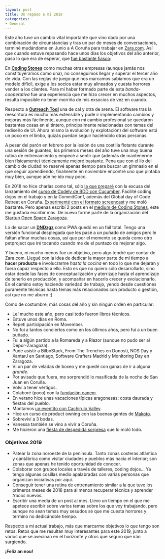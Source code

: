 ```yaml
---
layout: post
title: Un repaso a mi 2018
categories:
- General
---
```


Este año tuve un cambio vital importante que vino dado por una combinación de circunstancias y tras un par de meses de conversaciones, terminé mudándome en Junio a A Coruña para trabajar en [Zara.com](https://www.zara.com/). Así que cuando estuve repasando hace unos días los objetivos del año anterior, pasó lo que era de esperar, que [fue bastante fiasco](https://twitter.com/dani_latorre/status/1079423559422935047):

En [**Coding Stones**](http://codingstones.com/) como muchas otras empresas (aunque jamás nos constituyéramos como una), no conseguimos llegar y superar el tercer año de vida. Con las reglas de juego que nos marcamos sabíamos que era un modelo difícil, exige a los socios estar muy alineados y cuesta horrores vender a los clientes. Para mí haber formado parte de esta *banda-cooperativa* fue una experiencia que me hizo crecer en muchos aspectos, resulta imposible no tener morriña de mis exsocios de vez en cuando.

Respecto a [**Outreach Tool**](https://www.outreachtool.com/) una de cal y otra de arena. El software tras la reescritura es mucho más extensible y pude ir implementando cambios y mejoras más fácilmente, aunque con mi cambio profesional se quedaron bastantes cosas en el tintero, principalmente relacionadas con temas del rediseño de UI. Ahora mismo la evolución (y explotación) del software está un poco en el limbo, quizás puedan seguir haciéndolo otras personas.

A pesar del parón en febrero por la lesión de una costilla flotante durante una sesión de guanteo, los primeros meses del año tuve una muy buena rutina de entrenamiento y empecé a sentir que (además de mantenerme bien físicamente) técnicamente mejoré bastante. Pena que con el lío del cambio de ciudad no reservé apenas tiempo para buscar un gimnasio en el que seguir aprendiendo, finalmente en noviembre encontré uno que pintaba muy bien, aunque aún he ido muy poco.

En 2018 no hice charlas como tal, sólo [la que preparé](https://www.youtube.com/watch?v=F5cMolzoPtQ) con la excusa del lanzamiento del [curso de Codely de BDD con Cucumber](https://pro.codely.tv/library/buenas-practicas-de-bdd-con-cucumber/65209/about/). Facilité coding dojos en el trabajo y en la CommitConf, además del Global day of Code Retreat en Coruña. [Experimenté con el formato screencast](https://www.youtube.com/playlist?list=PLusJ6eH0Yq3huZ6xlSQ5HyoDkx_Gsv8E0) y me moló bastante. Pero apenas escribí 2 posts en el [medium de Coding Stones](https://medium.com/coding-stones), este me gustaría escribir más. De nuevo formé parte de la organización del [Startup Open Space Zaragoza](http://sosz18.cachirulovalley.com/).

Lo de sacar un [**DNDzgz**](http://www.dndzgz.com/) como PWA quedó en un fail total. Tengo una versión funcional desplegada que les pasé a un puñado de amigos pero le faltan afinar muchas cosas, así que por el momento se queda como otro petproject que iré tocando cuando me de el puntazo de mejorar algo.

Y bueno, ni mucho menos fue un objetivo, pero algo tendré que contar de Zara.com. Llegué con la idea de dedicar la mayor parte de mi tiempo a **hacer producto** e involucrarme *hasta la cocina* en todo lo que me dejaran y fuera capaz respecto a ello. Esto es que no quiero sólo desarrollarlo, sino estar desde las fases de conceptualización y aterrizaje hasta el aprendizaje de tenerlo en producción, y acompañar en hacerlo crecer y evolucionarlo. En el camino estoy haciendo variedad de trabajo, yendo desde cuestiones puramente técnicas hasta temas más relacionados con producto o gestión, así que no me aburro ;)

Como de costumbre, más cosas del año y sin ningún orden en particular:
- Leí mucho este año, pero casi todo fueron libros técnicos.
- Estuve unos días en Roma.
- Repetí participación en Movember.
- No fui a tantos conciertos como en los últimos años, pero fui a un buen puñado.
- Fui a algún partido a la Romareda y a Riazor (aunque no pudo ser al Depor-Zaragoza).
- Pude asistir a BilboStack, From The Trenches en Donosti, NOS Day y XantarJ en Santiago, Software Crafters Madrid y Monitoring Day en Zaragoza.
- Vi un par de veladas de boxeo y me quedé con ganas de ir a alguna *grande*.
- Por avisado que fuera, me sorprendió lo masificada de la noche de San Juan en Coruña.
- Volví a tener vértigos.
- Colaboré (poco) con la [fundación canem](http://dulcesdetectores.com/?page_id=1558).
- En verano hice unas vacaciones típicas aragonesas: costa daurada y fiestas del pueblo.
- Montamos [un eventito con Cachirulo Valley](http://www.cachirulovalley.com/2018/01/03/cachirulo-tech-talks.html).
- Hice un curso de product owning con las buenas gentes de [Makoto](http://www.makotosquad.com/).
- Sobreviví a 3 bodas.
- Vanessa también se vino a vivir a Coruña.
- Me hicieron una [fiesta de despedida sorpresa](https://www.instagram.com/p/BnJVhoLHW9M/) que lo moló todo.

### Objetivos 2019

- Patear la zona noroeste de la península. Tanto zonas costeras atlántica y cantábrica como visitar ciudades y pueblos más hacia el interior; son zonas que apenas he tenido oportunidad de conocer.
- Colaborar con grupos locales a través de talleres, coding dojos... Ya tengo algunas cosillas medio apalabradas con varias personas que organizan iniciativas por aquí.
- Conseguir tener una rutina de entrenamiento similar a la que tuve los primeros meses de 2018 para al menos recuperar técnica y aprender *trucos* nuevos.
- Escribir una media de un post al mes. Llevo un tiempo en el que me apetece escribir sobre varios temas sobre los que voy trabajando, pero aunque no sean temas muy sesudos sé que me cuesta horrores y termino no dedicándole tiempo.

Respecto a mi actual trabajo, más que marcarme objetivos lo que tengo son retos. Retos que me resultan muy interesantes para este 2019, junto a varios que se avecinan en el horizonte y otros que seguro que irán surgiendo.

**¡Feliz an nou!**
